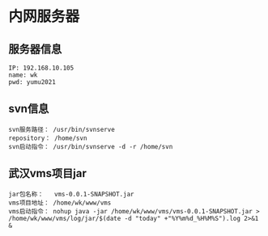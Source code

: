 # 内网服务器

## 服务器信息
```
IP: 192.168.10.105
name: wk
pwd: yumu2021
```

## svn信息
```
svn服务路径： /usr/bin/svnserve
repository： /home/svn
svn启动指令： /usr/bin/svnserve -d -r /home/svn
```

## 武汉vms项目jar
```
jar包名称：   vms-0.0.1-SNAPSHOT.jar
vms项目地址： /home/wk/www/vms
vms启动指令： nohup java -jar /home/wk/www/vms/vms-0.0.1-SNAPSHOT.jar > /home/wk/www/vms/log/jar/$(date -d "today" +"%Y%m%d_%H%M%S").log 2>&1 &
```